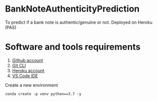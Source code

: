 # BankNoteAuthenticityPrediction
To predict if a bank note is authentic/genuine or not. 
Deployed on Heroku (PAS)

# Software and tools requirements

1. [Github account](https://github.com/)
2. [Git CLI](https://git-scm.com/book/en/v2/Getting-Started-The-Command-Line)
3. [Heroku account](https://www.heroku.com/)
4. [VS Code IDE](https://code.visualstudio.com/)


Create a new environment

```
conda create -p venv python==3.7 -y
```
